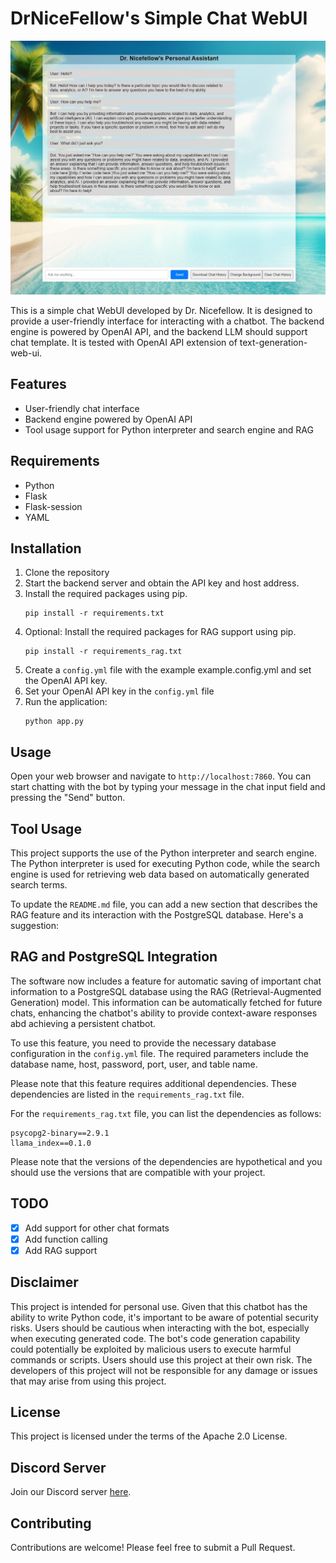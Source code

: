 # DrNiceFellow's Simple Chat WebUI

![Screenshot](/assets/screenshot.png)

This is a simple chat WebUI developed by Dr. Nicefellow. It is designed to provide a user-friendly interface for interacting with a chatbot. The backend engine is powered by OpenAI API, and the backend LLM should support chat template. It is tested with OpenAI API extension of text-generation-web-ui.

## Features

- User-friendly chat interface
- Backend engine powered by OpenAI API
- Tool usage support for Python interpreter and search engine and RAG

## Requirements

- Python
- Flask
- Flask-session
- YAML

## Installation

1. Clone the repository
2. Start the backend server and obtain the API key and host address.
3. Install the required packages using pip. 
   ```
   pip install -r requirements.txt
   ```
4. Optional: Install the required packages for RAG support using pip.
   ```
   pip install -r requirements_rag.txt
   ```
5. Create a `config.yml` file with the example example.config.yml and set the OpenAI API key.
6. Set your OpenAI API key in the `config.yml` file
7. Run the application:
   ```
   python app.py
   ```

## Usage

Open your web browser and navigate to `http://localhost:7860`. You can start chatting with the bot by typing your message in the chat input field and pressing the "Send" button.


## Tool Usage

This project supports the use of the Python interpreter and search engine. The Python interpreter is used for executing Python code, while the search engine is used for retrieving web data based on automatically generated search terms.

To update the `README.md` file, you can add a new section that describes the RAG feature and its interaction with the PostgreSQL database. Here's a suggestion:

## RAG and PostgreSQL Integration

The software now includes a feature for automatic saving of important chat information to a PostgreSQL database using the RAG (Retrieval-Augmented Generation) model. This information can be automatically fetched for future chats, enhancing the chatbot's ability to provide context-aware responses abd achieving a persistent chatbot.

To use this feature, you need to provide the necessary database configuration in the `config.yml` file. The required parameters include the database name, host, password, port, user, and table name.

Please note that this feature requires additional dependencies. These dependencies are listed in the `requirements_rag.txt` file.


For the `requirements_rag.txt` file, you can list the dependencies as follows:

```plaintext
psycopg2-binary==2.9.1
llama_index==0.1.0
```

Please note that the versions of the dependencies are hypothetical and you should use the versions that are compatible with your project.

## TODO

- [x] Add support for other chat formats
- [x] Add function calling
- [x] Add RAG support

## Disclaimer

This project is intended for personal use. Given that this chatbot has the ability to write Python code, it's important to be aware of potential security risks. Users should be cautious when interacting with the bot, especially when executing generated code. The bot's code generation capability could potentially be exploited by malicious users to execute harmful commands or scripts. Users should use this project at their own risk. The developers of this project will not be responsible for any damage or issues that may arise from using this project.

## License

This project is licensed under the terms of the Apache 2.0 License.

## Discord Server

Join our Discord server [here](https://discord.gg/xhcBDEM3).

## Contributing

Contributions are welcome! Please feel free to submit a Pull Request.
